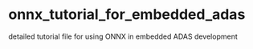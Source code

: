 # onnx_tutorial_for_embedded_adas
detailed tutorial file for using ONNX in embedded ADAS development
